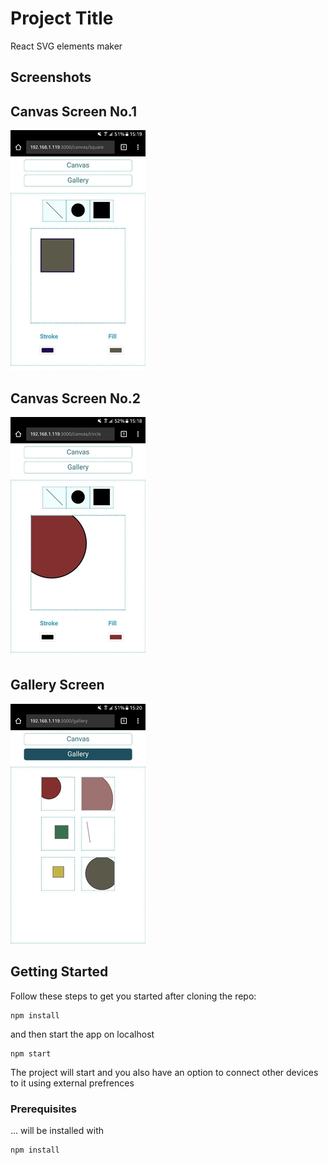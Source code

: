 # Project Title

React SVG elements maker

## Screenshots

## Canvas Screen No.1
![First Screen](src/assets/canvas-one-resize.jpg "First screen on mobile")

## Canvas Screen No.2
![Second Screen](src/assets/canvas-two-resize.jpg "Second screen on mobile")

## Gallery Screen
![Third Screen](src/assets/gallery-resize.jpg "Third screen on mobile")


## Getting Started

Follow these steps to get you started after cloning the repo:

```
npm install
```

and then start the app on localhost

```
npm start
```



The project will start and you also have an option to connect other devices to it using external prefrences

### Prerequisites

... will be installed with 

```
npm install
```




